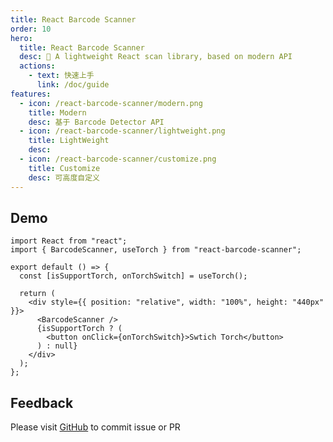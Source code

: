 ```yaml
---
title: React Barcode Scanner
order: 10
hero:
  title: React Barcode Scanner
  desc: 📖 A lightweight React scan library, based on modern API
  actions:
    - text: 快速上手
      link: /doc/guide
features:
  - icon: /react-barcode-scanner/modern.png
    title: Modern
    desc: 基于 Barcode Detector API
  - icon: /react-barcode-scanner/lightweight.png
    title: LightWeight
    desc:
  - icon: /react-barcode-scanner/customize.png
    title: Customize
    desc: 可高度自定义
---
```


## Demo

```tsx
import React from "react";
import { BarcodeScanner, useTorch } from "react-barcode-scanner";

export default () => {
  const [isSupportTorch, onTorchSwitch] = useTorch();

  return (
    <div style={{ position: "relative", width: "100%", height: "440px" }}>
      <BarcodeScanner />
      {isSupportTorch ? (
        <button onClick={onTorchSwitch}>Swtich Torch</button>
      ) : null}
    </div>
  );
};
```

## Feedback

Please visit [GitHub](https://github.com/preflower/react-barcode-scanner) to commit issue or PR
